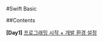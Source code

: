 #Swift Basic

##Contents

**[Day1]** [프로그래밍 시작 + 개발 환경 설정](https://github.com/undervineg/Practices/tree/master/SwiftBasics/01_HelloWorld)
